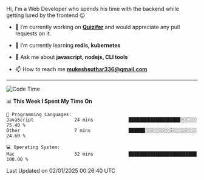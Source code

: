 Hi, I'm a Web Developer who spends his time with the backend while getting lured by the frontend 😜

- 🔭 I’m currently working on **[Quizifer](https://github.com/SutharMukesh/Quizifer/)** and would appreciate any pull requests on it.

- 🌱 I’m currently learning **redis, kubernetes**

- 💬 Ask me about **javascript, nodejs, CLI tools**

- 📫 How to reach me **mukeshsuthar336@gmail.com**

---
<!--START_SECTION:waka-->
![Code Time](http://img.shields.io/badge/Code%20Time-3%2C210%20hrs%2012%20mins-blue)

📊 **This Week I Spent My Time On** 

```text
💬 Programming Languages: 
JavaScript               24 mins             ███████████████████░░░░░░   75.40 % 
Other                    7 mins              ██████░░░░░░░░░░░░░░░░░░░   24.60 % 

💻 Operating System: 
Mac                      32 mins             █████████████████████████   100.00 % 
```


 Last Updated on 02/01/2025 00:26:40 UTC
<!--END_SECTION:waka-->
